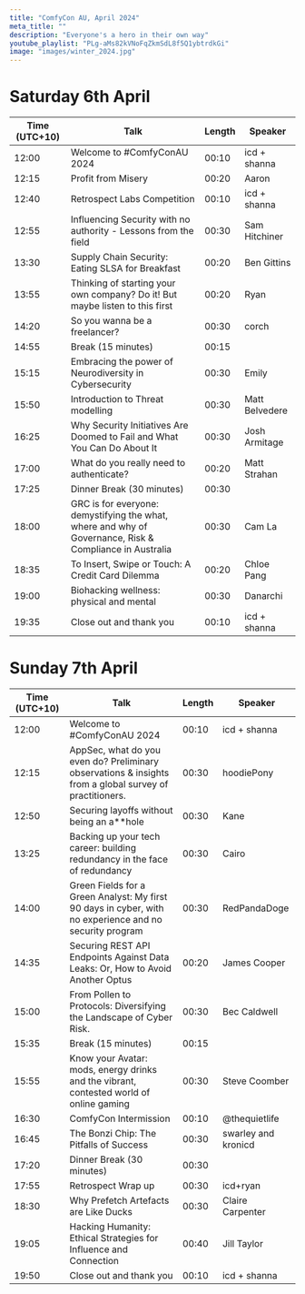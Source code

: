 ```yaml
---
title: "ComfyCon AU, April 2024"
meta_title: ""
description: "Everyone's a hero in their own way"
youtube_playlist: "PLg-aMs82kVNoFqZkmSdL8f5Q1ybtrdkGi"
image: "images/winter_2024.jpg"
---
```


# Saturday 6th April
| Time (UTC+10)             | Talk | Length | Speaker |
|---------------------------|------|--------|---------|
| 12:00                     | Welcome to #ComfyConAU 2024 | 00:10 | icd + shanna |
| 12:15                     | Profit from Misery | 00:20 | Aaron |
| 12:40                     | Retrospect Labs Competition | 00:10 | icd + shanna |
| 12:55                     | Influencing Security with no authority - Lessons from the field | 00:30 | Sam Hitchiner |
| 13:30                     | Supply Chain Security: Eating SLSA for Breakfast | 00:20 | Ben Gittins |
| 13:55                     | Thinking of starting your own company? Do it! But maybe listen to this first | 00:20 | Ryan |
| 14:20                     | So you wanna be a freelancer? | 00:30 | corch |
| 14:55                     | Break (15 minutes) | 00:15 |  |
| 15:15                     | Embracing the power of Neurodiversity in Cybersecurity | 00:30 | Emily |
| 15:50                     | Introduction to Threat modelling | 00:30 | Matt Belvedere |
| 16:25                     | Why Security Initiatives Are Doomed to Fail and What You Can Do About It | 00:30 | Josh Armitage |
| 17:00                     | What do you really need to authenticate? | 00:20 | Matt Strahan |
| 17:25                     | Dinner Break (30 minutes) | 00:30 |  |
| 18:00                     | GRC is for everyone: demystifying the what, where and why of Governance, Risk & Compliance in Australia | 00:30 | Cam La |
| 18:35                     | To Insert, Swipe or Touch: A Credit Card Dilemma | 00:20 | Chloe Pang |
| 19:00                     | Biohacking wellness: physical and mental | 00:30 | Danarchi |
| 19:35                     | Close out and thank you | 00:10 | icd + shanna |

# Sunday 7th April

| Time (UTC+10)           | Talk | Length | Speaker |
|-------------------------|------|--------|---------|
| 12:00                   | Welcome to #ComfyConAU 2024 | 00:10 | icd + shanna |
| 12:15                   | AppSec, what do you even do? Preliminary observations & insights from a global survey of practitioners. | 00:30 | hoodiePony |
| 12:50                   | Securing layoffs without being an a\*\*hole | 00:30 | Kane |
| 13:25                   | Backing up your tech career: building redundancy in the face of redundancy | 00:30 | Cairo |
| 14:00                   | Green Fields for a Green Analyst: My first 90 days in cyber, with no experience and no security program | 00:30 | RedPandaDoge |
| 14:35                   | Securing REST API Endpoints Against Data Leaks: Or, How to Avoid Another Optus | 00:20 | James Cooper |
| 15:00                   | From Pollen to Protocols: Diversifying the Landscape of Cyber Risk. | 00:30 | Bec Caldwell |
| 15:35                   | Break (15 minutes) | 00:15 |  |
| 15:55                   | Know your Avatar: mods, energy drinks and the vibrant, contested world of online gaming | 00:30 | Steve Coomber |
| 16:30                   | ComfyCon Intermission | 00:10 | @thequietlife |
| 16:45                   | The Bonzi Chip: The Pitfalls of Success | 00:30 | swarley and kronicd |
| 17:20                   | Dinner Break (30 minutes) | 00:30 |  |
| 17:55                   | Retrospect Wrap up | 00:30 | icd+ryan |
| 18:30                   | Why Prefetch Artefacts are Like Ducks | 00:30 | Claire Carpenter |
| 19:05                   | Hacking Humanity: Ethical Strategies for Influence and Connection | 00:40 | Jill Taylor |
| 19:50                   | Close out and thank you | 00:10 | icd + shanna |